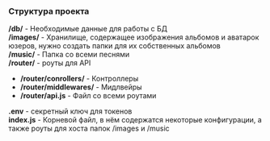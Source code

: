 <h3>Структура проекта</h3>

<b>/db/</b> - Необходимые данные для работы с БД <br>
<b>/images/</b> - Хранилище, содержащее изображения альбомов и аватарок юзеров, нужно создать папки для их собственных альбомов <br>
<b>/music/</b> - Папка со всеми песнями<br>
<b>/router/</b> - роуты для API <br>
<ul>
    <li><b>/router/conrollers/</b> - Контроллеры <br></li>
    <li><b>/router/middlewares/</b> - Мидлвейры <br></li>
    <li><b>/router/api.js</b> - Файл со всеми роутами <br></li>
</ul>
<b>.env</b> - секретный ключ для токенов<br>
<b>index.js</b> - Корневой файл, в нём содержатся некоторые конфигурации, а также роуты для хоста папок /images и /music <br>
